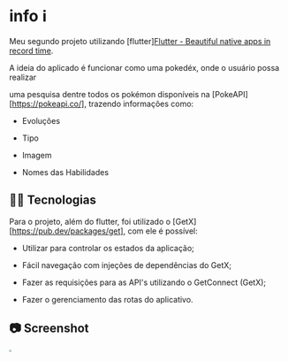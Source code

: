 # info :information_source:

Meu segundo projeto utilizando [flutter][Flutter - Beautiful native apps in record time](https://flutter.dev/).

A ideia do aplicado é funcionar como uma pokedéx, onde o usuário possa realizar

uma pesquisa dentre todos os pokémon disponíveis na [PokeAPI][https://pokeapi.co/], trazendo informações como:

- Evoluções

- Tipo

- Imagem

- Nomes das Habilidades

## :man_technologist: Tecnologias

Para o projeto, além do flutter, foi utilizado o [GetX][https://pub.dev/packages/get], com ele é possível:

- Utilizar para controlar os estados da aplicação;

- Fácil navegação com injeções de dependências do GetX;

- Fazer as requisições para as API's utilizando o GetConnect (GetX);

- Fazer o gerenciamento das rotas do aplicativo.

## :camera: Screenshot

<img src="D:\Projetos\Flutter\pokedex\assets\screenshots\screenshot.png" style="zoom:25%;" />

